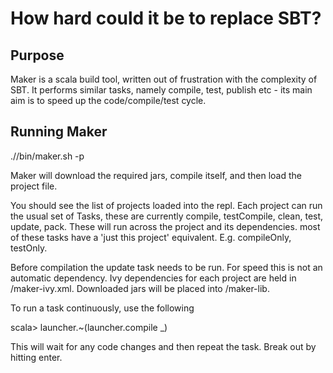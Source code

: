 How hard could it be to replace SBT?
====================================


Purpose
-------

Maker is a scala build tool, written out of frustration with the complexity of SBT. It performs similar tasks, namely compile, test, publish etc - its main aim is to speed up the code/compile/test cycle.


Running Maker
-------------

./<maker-dir>/bin/maker.sh -p <project-file>


Maker will download the required jars, compile itself, and then load the project file.


You should see the list of projects loaded into the repl. Each project can run the usual set of Tasks, these are currently compile, testCompile, clean, test, update, pack. These will run across the project and its dependencies. most of these tasks have a 'just this project' equivalent. E.g. compileOnly, testOnly.

Before compilation the update task needs to be run. For speed this is not an automatic dependency. Ivy dependencies for each project are held in <project>/maker-ivy.xml. Downloaded jars will be placed into <project>/maker-lib.

To run a task continuously, use the following

scala> launcher.~(launcher.compile _)

This will wait for any code changes and then repeat the task. Break out by hitting enter.



 








